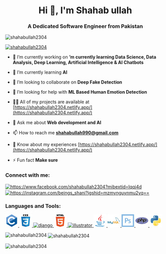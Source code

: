 <h1 align="center">Hi 👋, I'm Shahab ullah</h1>

<h3 align="center">A Dedicated Software Engineer from Pakistan</h3>

<p align="left"> <img src="https://komarev.com/ghpvc/?username=shahabullah2304&label=Profile%20views&color=0e75b6&style=flat" alt="shahabullah2304" /> </p>

<p align="left"> <a href="https://github.com/ryo-ma/github-profile-trophy"><img src="https://github-profile-trophy.vercel.app/?username=shahabullah2304" alt="shahabullah2304" /></a> </p>

- 🔭 I’m currently working on **’m currently learning Data Science, Data Analysis, Deep Learning, Artificial Intelligence & AI Chatbots**

- 🌱 I’m currently learning **AI**

- 👯 I’m looking to collaborate on **Deep Fake Detection**

- 🤝 I’m looking for help with **ML Based Human Emotion Detection**

- 👨‍💻 All of my projects are available at [https://shahabullah2304.netlify.app/](https://shahabullah2304.netlify.app/)

- 💬 Ask me about **Web development and AI**

- 📫 How to reach me **shahabullah990@gmail.com**

- 📄 Know about my experiences [https://shahabullah2304.netlify.app/](https://shahabullah2304.netlify.app/)

- ⚡ Fun fact **Make sure**

<h3 align="left">Connect with me:</h3>
<p align="left">
<a href="https://fb.com/https://www.facebook.com/shahabullah2304?mibextid=lqqj4d" target="blank"><img align="center" src="https://raw.githubusercontent.com/rahuldkjain/github-profile-readme-generator/master/src/images/icons/Social/facebook.svg" alt="https://www.facebook.com/shahabullah2304?mibextid=lqqj4d" height="30" width="40" /></a>
<a href="https://instagram.com/https://instagram.com/beings_shani?igshid=mzmynguynmu2yq==" target="blank"><img align="center" src="https://raw.githubusercontent.com/rahuldkjain/github-profile-readme-generator/master/src/images/icons/Social/instagram.svg" alt="https://instagram.com/beings_shani?igshid=mzmynguynmu2yq==" height="30" width="40" /></a>
</p>

<h3 align="left">Languages and Tools:</h3>
<p align="left"> <a href="https://www.cprogramming.com/" target="_blank" rel="noreferrer"> <img src="https://raw.githubusercontent.com/devicons/devicon/master/icons/c/c-original.svg" alt="c" width="40" height="40"/> </a> <a href="https://www.w3schools.com/css/" target="_blank" rel="noreferrer"> <img src="https://raw.githubusercontent.com/devicons/devicon/master/icons/css3/css3-original-wordmark.svg" alt="css3" width="40" height="40"/> </a> <a href="https://www.djangoproject.com/" target="_blank" rel="noreferrer"> <img src="https://cdn.worldvectorlogo.com/logos/django.svg" alt="django" width="40" height="40"/> </a> <a href="https://www.w3.org/html/" target="_blank" rel="noreferrer"> <img src="https://raw.githubusercontent.com/devicons/devicon/master/icons/html5/html5-original-wordmark.svg" alt="html5" width="40" height="40"/> </a> <a href="https://www.adobe.com/in/products/illustrator.html" target="_blank" rel="noreferrer"> <img src="https://www.vectorlogo.zone/logos/adobe_illustrator/adobe_illustrator-icon.svg" alt="illustrator" width="40" height="40"/> </a> <a href="https://www.java.com" target="_blank" rel="noreferrer"> <img src="https://raw.githubusercontent.com/devicons/devicon/master/icons/java/java-original.svg" alt="java" width="40" height="40"/> </a> <a href="https://www.mysql.com/" target="_blank" rel="noreferrer"> <img src="https://raw.githubusercontent.com/devicons/devicon/master/icons/mysql/mysql-original-wordmark.svg" alt="mysql" width="40" height="40"/> </a> <a href="https://www.photoshop.com/en" target="_blank" rel="noreferrer"> <img src="https://raw.githubusercontent.com/devicons/devicon/master/icons/photoshop/photoshop-line.svg" alt="photoshop" width="40" height="40"/> </a> <a href="https://www.php.net" target="_blank" rel="noreferrer"> <img src="https://raw.githubusercontent.com/devicons/devicon/master/icons/php/php-original.svg" alt="php" width="40" height="40"/> </a> <a href="https://www.python.org" target="_blank" rel="noreferrer"> <img src="https://raw.githubusercontent.com/devicons/devicon/master/icons/python/python-original.svg" alt="python" width="40" height="40"/> </a> </p>

<p><img align="left" src="https://github-readme-stats.vercel.app/api/top-langs?username=shahabullah2304&show_icons=true&locale=en&layout=compact" alt="shahabullah2304" /></p>

<p>&nbsp;<img align="center" src="https://github-readme-stats.vercel.app/api?username=shahabullah2304&show_icons=true&locale=en" alt="shahabullah2304" /></p>

<p><img align="center" src="https://github-readme-streak-stats.herokuapp.com/?user=shahabullah2304&" alt="shahabullah2304" /></p>
